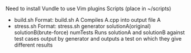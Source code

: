 Need to install Vundle to use Vim plugins
Scripts (place in ~/scripts)
- build.sh
    Format: build.sh A
    Compiles A.cpp into output file A
- stress.sh
    Format: stress.sh generator solutionA(original) solutionB(brute-force) numTests
    Runs solutionA and solutionB against test cases output by generator and outputs a test on which they give different results
